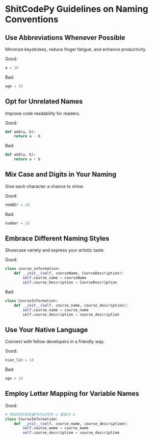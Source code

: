 # ShitCodePy Guidelines on Naming Conventions
## Use Abbreviations Whenever Possible
Minimize keystrokes, reduce finger fatigue, and enhance productivity.

Good:
```python
a = 18
```

Bad:
```python
age = 18
```

## Opt for Unrelated Names
Improve code readability for readers.

Good:
```python
def add(a, b):
    return a - b
```

Bad:
```python
def add(a, b):
    return a + b
```

## Mix Case and Digits in Your Naming
Give each character a chance to shine.

Good:
```python
nUmBEr = 18
```

Bad:
```python
number = 18
```

## Embrace Different Naming Styles
Showcase variety and express your artistic taste.

Good:
```python
class course_information:
    def __init__(self, courseName, CourseDescription):
        self.course_name = courseName
        self.course_Description = CourseDescription
```

Bad:
```python
class CourseInformation:
    def __init__(self, course_name, course_description):
        self.course_name = course_name
        self.course_description = course_description
```

## Use Your Native Language
Connect with fellow developers in a friendly way.

Good:
```python
nian_lin = 18
```

Bad:
```python
age = 18
```

## Employ Letter Mapping for Variable Names

Good:
```python
# 例如把所有变量中的出现的 n 替换为 m
class CourseImformatiom:
    def __init__(self, course_mame, course_descriptiom):
        self.course_mame = course_mame
        self.course_descriptiom = course_descriptiom
```